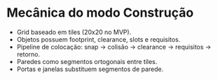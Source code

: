 # Mecânica do modo Construção
- Grid baseado em tiles (20x20 no MVP).
- Objetos possuem footprint, clearance, slots e requisitos.
- Pipeline de colocação: snap -> colisão -> clearance -> requisitos -> retorno.
- Paredes como segmentos ortogonais entre tiles.
- Portas e janelas substituem segmentos de parede.
